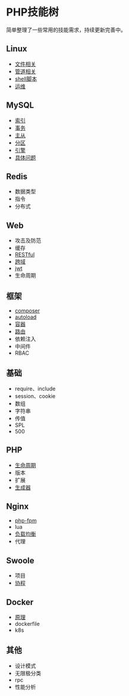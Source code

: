 # PHP技能树

简单整理了一些常用的技能需求，持续更新完善中。

## Linux
- [文件相关](./linux/file.md)
- [管道相关](./linux/grep.md)
- [shell脚本](./linux/shell.md)
- [运维](./linux/devops.md)

## MySQL
- [索引](./mysql/index.md)
- [事务](./mysql/transaction.md)
- [主从](./mysql/replication.md)
- [分区](./mysql/partition.md)
- [引擎](./mysql/engine.md)
- [具体问题](./mysql/question.md)

## Redis
- 数据类型
- 指令
- 分布式

## Web
- 攻击及防范
- 缓存
- [RESTful](./web/rest.md)
- [跨域](./web/cors.md)
- [jwt](./web/jwt.md)
- 生命周期

## 框架
- [composer](./framework/composer.md)
- [autoload](./framework/autoload.md)
- [容器](./framework/container.md)
- [路由](./framework/route.md)
- 依赖注入
- 中间件
- RBAC

## 基础
- require、include
- session、cookie
- 数组
- 字符串
- 传值
- SPL
- 500

## PHP
- [生命周期](./php/life-cycle.md)
- 版本
- 扩展
- [生成器](./php/generator.md)

## Nginx
- [php-fpm](./nginx/php.md)
- lua
- [负载均衡](./nginx/balance.md)
- 代理

## Swoole
- 项目
- [协程](./swoole/coroutine.md)

## Docker
- [原理](./docker/docker.md)
- dockerfile
- k8s

## 其他
- 设计模式
- 无限极分类
- rpc
- 性能分析